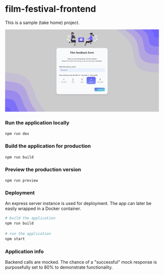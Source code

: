 ﻿# film-festival-frontend

This is a sample (take home) project.

![](index.jpg "Front Page")

### Run the application locally

`npm run dev`

### Build the application for production

`npm run build`

### Preview the production version

`npm run preview`

### Deployment

An express server instance is used for deployment.
The app can later be easily wrapped in a Docker container.

```sh
# build the application
npm run build

# run the application
npm start
```

### Application info

Backend calls are mocked. The chance of a "successful" mock response is purposefully set to 80% to demonstrate functionality.
